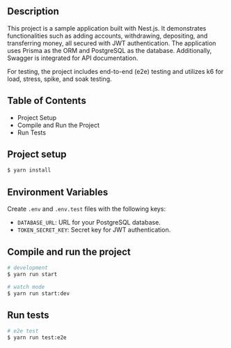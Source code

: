 ## Description
This project is a sample application built with Nest.js. It demonstrates functionalities such as adding accounts, withdrawing, depositing, and transferring money, all secured with JWT authentication. The application uses Prisma as the ORM and PostgreSQL as the database. Additionally, Swagger is integrated for API documentation.

For testing, the project includes end-to-end (e2e) testing and utilizes k6 for load, stress, spike, and soak testing.

## Table of Contents
- Project Setup
- Compile and Run the Project
- Run Tests

## Project setup
```bash
$ yarn install
```

## Environment Variables
Create `.env` and `.env.test` files with the following keys:

- `DATABASE_URL`: URL for your PostgreSQL database.
- `TOKEN_SECRET_KEY`: Secret key for JWT authentication.

## Compile and run the project
```bash 
# development
$ yarn run start

# watch mode
$ yarn run start:dev

```

## Run tests
```bash
# e2e test
$ yarn run test:e2e
```
